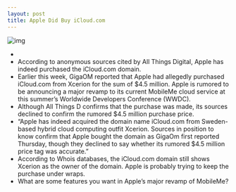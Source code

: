 ```yaml
---
layout: post
title: Apple Did Buy iCloud.com
---
```

![img](http://media.idownloadblog.com/wp-content/uploads/2011/04/iCloud.jpg)
*  
* According to anonymous sources cited by All Things Digital, Apple has indeed purchased the iCloud.com domain.
* Earlier this week, GigaOM reported that Apple had allegedly purchased iCloud.com from Xcerion for the sum of $4.5 million. Apple is rumored to be announcing a major revamp to its current MobileMe cloud service at this summer’s Worldwide Developers Conference (WWDC).
* Although All Things D confirms that the purchase was made, its sources declined to confirm the rumored $4.5 million purchase price. 
* “Apple has indeed acquired the domain name iCloud.com from Sweden-based hybrid cloud computing outfit Xcerion. Sources in position to know confirm that Apple bought the domain as GigaOm first reported Thursday, though they declined to say whether its rumored $4.5 million price tag was accurate.”
* According to Whois databases, the iCloud.com domain still shows Xcerion as the owner of the domain. Apple is probably trying to keep the purchase under wraps.
* What are some features you want in Apple’s major revamp of MobileMe?

